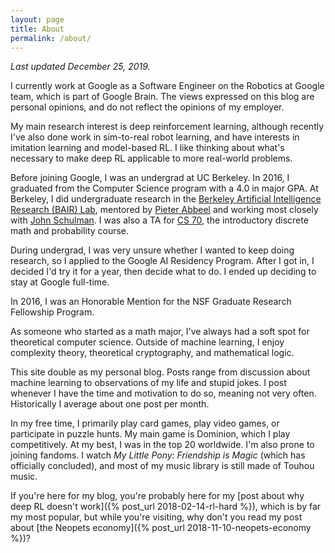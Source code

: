 ```yaml
---
layout: page
title: About
permalink: /about/
---
```


*Last updated December 25, 2019.*

I currently work at Google as a Software
Engineer on the Robotics at Google team, which is part of Google Brain. The views expressed on this blog are
personal opinions, and do not reflect the opinions of my employer.

My main research interest is deep reinforcement learning, although recently
I've also done work in sim-to-real robot learning, and have interests in
imitation learning and model-based RL. I like thinking about what's
necessary to make deep RL applicable to more real-world problems.

Before joining Google, I was an undergrad at UC Berkeley.
In 2016, I graduated from the Computer Science program with a 4.0 in major GPA.
At Berkeley, I did undergraduate research in the [Berkeley Artificial Intelligence
Research (BAIR) Lab](http://bair.berkeley.edu/),
mentored by [Pieter Abbeel](http://www.cs.berkeley.edu/~pabbeel/) and
working most closely with [John Schulman](http://www.eecs.berkeley.edu/~joschu/).
I was also a TA for [CS 70](http://inst.eecs.berkeley.edu/~cs70),
the introductory discrete math and probability course.

During undergrad, I was
very unsure whether I wanted to keep doing research, so I applied to the Google
AI Residency Program. After I got in, I decided I'd try it for a year, then
decide what to do. I ended up deciding to stay at Google full-time.

In 2016, I was an Honorable Mention for the NSF Graduate Research Fellowship
Program.

As someone who started as a math major, I've always had a soft spot for
theoretical computer science. Outside of machine learning, I enjoy
complexity theory, theoretical cryptography, and mathematical logic.

This site double as my personal blog.
Posts range from discussion about machine learning to observations
of my life and stupid jokes. I post whenever I have the time and motivation to
do so, meaning not very often. Historically I average about one post per
month.

In my free time, I primarily play card games, play video games, or participate
in puzzle hunts.
My main game is Dominion, which I play competitively. At my best, I was in
the top 20 worldwide. I'm also prone to joining fandoms. I watch
*My Little Pony: Friendship is Magic* (which has officially concluded),
and most of my music library is still made of Touhou music.

If you're here for my blog, you're probably here for my
[post about why deep RL doesn't work]({% post_url 2018-02-14-rl-hard %}),
which is by far my most popular, but while you're visiting, why don't you read
my post about [the Neopets economy]({% post_url 2018-11-10-neopets-economy %})?

